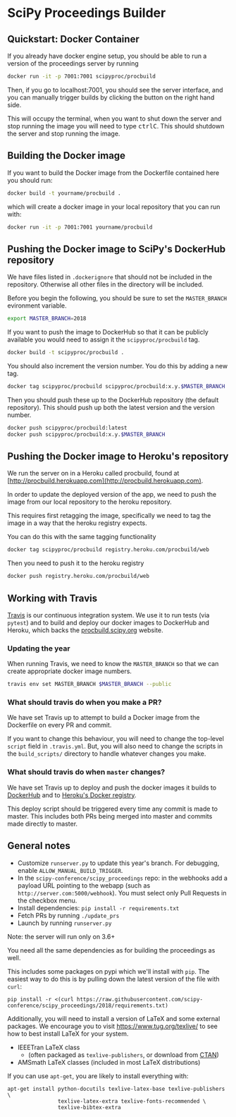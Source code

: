 # SciPy Proceedings Builder

## Quickstart: Docker Container

If you already have docker engine setup, you should be able to run a version of the proceedings server by running 

```bash
docker run -it -p 7001:7001 scipyproc/procbuild
```

Then, if you go to localhost:7001, you should see the server interface, and you
can manually trigger builds by clicking the button on the right hand side.

This will occupy the terminal, when you want to shut down the server and stop
running the image you will need to type <kbd>ctrl</kbd><kbd>C</kbd>. This should
shutdown the server and stop running the image.

## Building the Docker image

If you want to build the Docker image from the Dockerfile contained here you should run:

```bash
docker build -t yourname/procbuild .
```

which will create a docker image in your local repository that you can run with:

```bash
docker run -it -p 7001:7001 yourname/procbuild
```


## Pushing the Docker image to SciPy's DockerHub repository

We have files listed in `.dockerignore` that should not be included in the repository. Otherwise all other files in the directory will be included.

Before you begin the following, you should be sure to set the `MASTER_BRANCH` evironment variable. 

```bash
export MASTER_BRANCH=2018
```

If you want to push the image to DockerHub so that it can be publicly available you would need to assign it the `scipyproc/procbuild` tag. 


```bash
docker build -t scipyproc/procbuild .
```

You should also increment the version number. You do this by adding a new tag.

```bash
docker tag scipyproc/procbuild scipyproc/procbuild:x.y.$MASTER_BRANCH
```

Then you should push these up to the DockerHub repository (the default repository). This should push up both the latest version and the version number.

```bash
docker push scipyproc/procbuild:latest
docker push scipyproc/procbuild:x.y.$MASTER_BRANCH
```

## Pushing the Docker image to Heroku's repository

We run the server on in a Heroku called procbuild, found at [http://procbuild.herokuapp.com](http://procbuild.herokuapp.com). 

In order to update the deployed version of the app, we need to push the image from our local repository to the heroku repository.

This requires first retagging the image, specifically we need to tag the image in a way that the heroku registry expects. 

You can do this with the same tagging functionality

```bash
docker tag scipyproc/procbuild registry.heroku.com/procbuild/web
```

Then you need to push it to the heroku registry

```bash
docker push registry.heroku.com/procbuild/web
```

## Working with Travis

[Travis](https://travis-ci.org/scipy-conference/procbuild) is our continuous
integration system. We use it to run tests (via `pytest`) and to build and
deploy our docker images to DockerHub and Heroku, which backs the [procbuild.scipy.org](http://procbuild.scipy.org) website.

### Updating the year

When running Travis, we need to know the `MASTER_BRANCH` so that we can create
appropriate docker image numbers.

```bash
travis env set MASTER_BRANCH $MASTER_BRANCH --public
```

### What should travis do when you make a PR?

We have set Travis up to attempt to build a Docker image from the Dockerfile on 
every PR and commit.

If you want to change this behaviour, you will need to change the top-level
`script` field in `.travis.yml`. But, you will also need to change the scripts
in the `build_scripts/` directory to handle whatever changes you make.

### What should travis do when `master` changes?

We have set Travis up to deploy and push the docker images it builds to
[DockerHub](https://hub.docker.com/r/scipyproc/procbuild/) and to 
[Heroku's Docker registry](https://devcenter.heroku.com/articles/container-registry-and-runtime#logging-in-to-the-registry).

This deploy script should be triggered every time any commit is made to master.
This includes both PRs being merged into master and commits made directly to
master.

## General notes

- Customize `runserver.py` to update this year's branch.
  For debugging, enable `ALLOW_MANUAL_BUILD_TRIGGER`.
- In the `scipy-conference/scipy_proceedings` repo: in the webhooks add a payload 
  URL pointing to the webapp (such as `http://server.com:5000/webhook`). You must 
  select only Pull Requests in the checkbox menu.
- Install dependencies: `pip install -r requirements.txt`
- Fetch PRs by running `./update_prs`
- Launch by running `runserver.py`

Note: the server will run only on 3.6+

You need all the same dependencies as for building the proceedings as well.

This includes some packages on pypi which we'll install with `pip`. The easiest
way to do this is by pulling down the latest version of the file with `curl`:

```
pip install -r <(curl https://raw.githubusercontent.com/scipy-conference/scipy_proceedings/2018/requirements.txt)
```

Additionally, you will need to install a version of LaTeX and some external
packages. We encourage you to visit https://www.tug.org/texlive/ to see how to
best install LaTeX for your system.

 - IEEETran LaTeX class
     - (often packaged as `texlive-publishers`, or download from
       [CTAN](http://www.ctan.org/tex-archive/macros/latex/contrib/IEEEtran/))
 - AMSmath LaTeX classes (included in most LaTeX distributions)

If you can use `apt-get`, you are likely to install everything with:

```
apt-get install python-docutils texlive-latex-base texlive-publishers \
                texlive-latex-extra texlive-fonts-recommended \
                texlive-bibtex-extra
```


